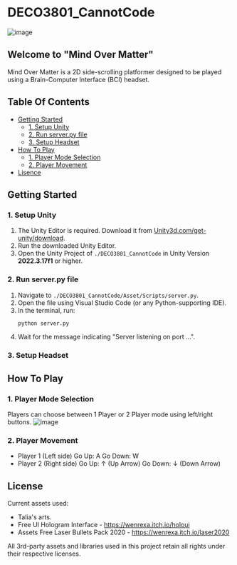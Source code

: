 # DECO3801_CannotCode
![image](https://github.com/user-attachments/assets/d3fee8bb-6340-4fee-b9f2-c201fcfd1047)

## Welcome to "Mind Over Matter"
Mind Over Matter is a 2D side-scrolling platformer designed to be played using a Brain-Computer Interface (BCI) headset.

## Table Of Contents
- [Getting Started](#getting-started)
    + [1. Setup Unity](#1-setup-unity)
    + [2. Run server.py file](#2-run-server.py-file)
    + [3. Setup Headset](#3-setup-headset)
- [How To Play](#how-to-play)
    + [1. Player Mode Selection](#1-player-mode-selection)
    + [2. Player Movement](#2-player-movement)
- [Lisence](#license)


## Getting Started
### 1. Setup Unity
1. The Unity Editor is required. Download it from <a href="https://unity.com/download">Unity3d.com/get-unity/download</a>.
2. Run the downloaded Unity Editor.
3. Open the Unity Project of `./DECO3801_CannotCode` in Unity Version **2022.3.17f1** or higher.

### 2. Run server.py file
1. Navigate to `./DECO3801_CannotCode/Asset/Scripts/server.py`.
2. Open the file using Visual Studio Code (or any Python-supporting IDE).
3. In the terminal, run: 
   ```bash
   python server.py
   ```
5. Wait for the message indicating "Server listening on port ...".

### 3. Setup Headset


## How To Play
### 1. Player Mode Selection
Players can choose between 1 Player or 2 Player mode using left/right buttons.
![image](https://github.com/user-attachments/assets/efc91298-da52-4af3-8be7-9e4a2993b713)

### 2. Player Movement
- Player 1 (Left side)
Go Up: A
Go Down: W
- Player 2 (Right side)
Go Up: ↑ (Up Arrow)
Go Down: ↓ (Down Arrow)
## License
Current assets used:
- Talia's arts.
- Free UI Hologram Interface - https://wenrexa.itch.io/holoui
- Assets Free Laser Bullets Pack 2020 - https://wenrexa.itch.io/laser2020

All 3rd-party assets and libraries used in this project retain all rights under their respective licenses.
